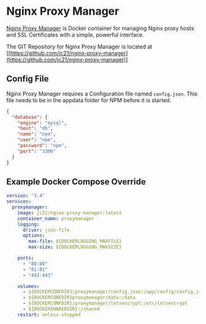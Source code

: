 # Nginx Proxy Manager
[Nginx Proxy Manager](https://[https://nginxproxymanager.com/](https://nginxproxymanager.com/))  is  Docker container for managing Nginx proxy hosts and SSL Certificates with a simple, powerful interface.
 
The GIT Repository for Nginx Proxy Manager is located at [[https://github.com/jc21/nginx-proxy-manager](https://github.com/jc21/nginx-proxy-manager)]

## Config File
Nginx Proxy Manager requires a Configuration file named `config.json`. This file needs to be in the appdata folder for NPM before it is started.

```json
{
  "database": {
    "engine": "mysql",
    "host": "db",
    "name": "npm",
    "user": "npm",
    "password": "npm",
    "port": "3306"
  }
}
```
## Example Docker Compose Override

```yaml
version: "3.4"
services:
  proxymanager:
    image: jc21/nginx-proxy-manager:latest
    container_name: proxymanager
    logging:
      driver: json-file
      options:
        max-file: ${DOCKERLOGGING_MAXFILE}
        max-size: ${DOCKERLOGGING_MAXSIZE}

    ports:
      - "80:80"
      - "81:81"
      - "443:443"

    volumes:
      - ${DOCKERCONFDIR}/proxymanager/config.json:/app/config/config.json
      - ${DOCKERCONFDIR}proxymanager/data:/data
      - ${DOCKERCONFDIR}/proxymanager/letsencrypt:/etc/letsencrypt
      - ${DOCKERSHAREDDIR}:/shared
    restart: unless-stopped
```